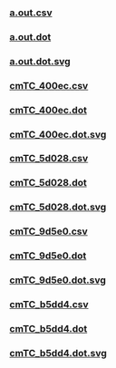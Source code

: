 ### [a.out.csv](a.out.csv)
### [a.out.dot](a.out.dot)
### [a.out.dot.svg](a.out.dot.svg)
### [cmTC_400ec.csv](cmTC_400ec.csv)
### [cmTC_400ec.dot](cmTC_400ec.dot)
### [cmTC_400ec.dot.svg](cmTC_400ec.dot.svg)
### [cmTC_5d028.csv](cmTC_5d028.csv)
### [cmTC_5d028.dot](cmTC_5d028.dot)
### [cmTC_5d028.dot.svg](cmTC_5d028.dot.svg)
### [cmTC_9d5e0.csv](cmTC_9d5e0.csv)
### [cmTC_9d5e0.dot](cmTC_9d5e0.dot)
### [cmTC_9d5e0.dot.svg](cmTC_9d5e0.dot.svg)
### [cmTC_b5dd4.csv](cmTC_b5dd4.csv)
### [cmTC_b5dd4.dot](cmTC_b5dd4.dot)
### [cmTC_b5dd4.dot.svg](cmTC_b5dd4.dot.svg)
